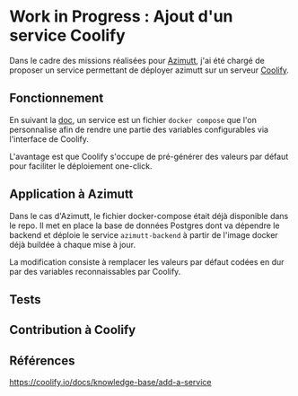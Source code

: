 # Work in Progress : Ajout d'un service Coolify

Dans le cadre des missions réalisées pour [Azimutt](https://azimutt.app), j'ai été chargé de proposer un service permettant de déployer azimutt sur un serveur [Coolify](https://coolify.io/).

## Fonctionnement

En suivant la [doc](https://coolify.io/docs/knowledge-base/add-a-service), un service est un fichier `docker compose` que l'on personnalise afin de rendre une partie des variables configurables via l'interface de Coolify.

L'avantage est que Coolify s'occupe de pré-générer des valeurs par défaut pour faciliter le déploiement one-click.

## Application à Azimutt

Dans le cas d'Azimutt, le fichier docker-compose était déjà disponible dans le repo. Il met en place la base de données Postgres dont va dépendre le backend et déploie le service `azimutt-backend` à partir de l'image docker déjà buildée à chaque mise à jour.

La modification consiste à remplacer les valeurs par défaut codées en dur par des variables reconnaissables par Coolify.

## Tests

## Contribution à Coolify

## Références

https://coolify.io/docs/knowledge-base/add-a-service
